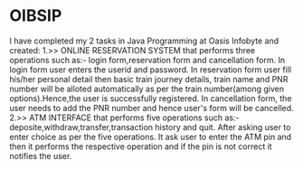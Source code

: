 # OIBSIP
I have completed my 2 tasks in Java Programming at Oasis Infobyte and created: 
1.>> ONLINE RESERVATION SYSTEM that performs three operations such as:- login form,reservation form and cancellation form. In login form user enters the userid and password. In reservation form user fill his/her personal detail then basic train journey details, train name and PNR number will be alloted automatically as per the train number(among given options).Hence,the user is successfully registered. In cancellation form, the user needs to add the PNR number and hence user's form will be cancelled.
2.>> ATM INTERFACE that performs five operations such as:- deposite,withdraw,transfer,transaction history and quit. After asking user to enter choice as per the five operations. It ask user to enter the ATM pin and then it performs the respective operation and if the pin is not correct it notifies the user. 
